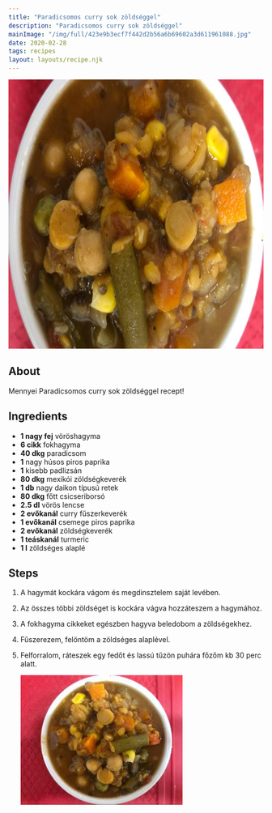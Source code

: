 ```yaml
---
title: "Paradicsomos curry sok zöldséggel"
description: "Paradicsomos curry sok zöldséggel"
mainImage: "/img/full/423e9b3ecf7f442d2b56a6b69602a3d611961088.jpg"
date: 2020-02-28
tags: recipes
layout: layouts/recipe.njk
---
```

                        
<p align="center"><a href="https://cookpad.com/hu/receptek/11663921-paradicsomos-curry-sok-zoldseggel" rel="Recipe source page"><img width="751" height="532" src="/img/full/423e9b3ecf7f442d2b56a6b69602a3d611961088.jpg"/></a></p>

## About
Mennyei Paradicsomos curry sok zöldséggel recept! 

>  

## Ingredients
* **1 nagy fej** vöröshagyma
* **6 cikk** fokhagyma
* **40 dkg** paradicsom
* **1** nagy húsos piros paprika
* **1** kisebb padlizsán
* **80 dkg** mexikói zöldségkeverék
* **1 db** nagy daikon típusú retek
* **80 dkg** főtt csicseriborsó
* **2.5 dl** vörös lencse
* **2 evőkanál** curry fűszerkeverék
* **1 evőkanál** csemege piros paprika
* **2 evőkanál** zöldségkeverék
* **1 teáskanál** turmeric
* **1 l** zöldséges alaplé

## Steps

1. A hagymát kockára vágom és megdinsztelem saját levében.
 
    <div style="clear: both"/>

2. Az összes többi zöldséget is kockára vágva hozzáteszem a hagymához.
 
    <div style="clear: both"/>

3. A fokhagyma cikkeket egészben hagyva beledobom a zöldségekhez.
 
    <div style="clear: both"/>

4. Fűszerezem, felöntöm a zöldséges alaplével.
 
    <div style="clear: both"/>

5. Felforralom, ráteszek egy fedőt és lassú tűzön puhára főzőm kb 30 perc alatt.
 
    <p><img width="320" height="256" align="left" src="/img/full/75975157cc05b78f12b51e8e72b2dab42196856c.jpg"/></p><div style="clear: both"/>

